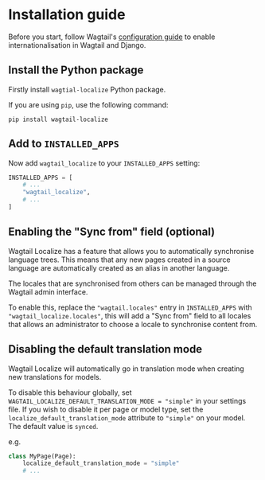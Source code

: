 # Installation guide

Before you start, follow Wagtail's [configuration guide](https://docs.wagtail.org/en/stable/advanced_topics/i18n.html#configuration)
to enable internationalisation in Wagtail and Django.

## Install the Python package

Firstly install `wagtial-localize` Python package.

If you are using `pip`, use the following command:

```shell
pip install wagtail-localize
```

## Add to `INSTALLED_APPS`

Now add `wagtail_localize` to your `INSTALLED_APPS` setting:

```python
INSTALLED_APPS = [
    # ...
    "wagtail_localize",
    # ...
]
```

## Enabling the "Sync from" field (optional)

Wagtail Localize has a feature that allows you to automatically synchronise language trees. This means that any new
pages created in a source language are automatically created as an alias in another language.

The locales that are synchronised from others can be managed through the Wagtail admin interface.

To enable this, replace the `"wagtail.locales"` entry in `INSTALLED_APPS` with `"wagtail_localize.locales"`, this
will add a "Sync from" field to all locales that allows an administrator to choose a locale to synchronise content from.

## Disabling the default translation mode

Wagtail Localize will automatically go in translation mode when creating new translations for models.

To disable this behaviour globally, set `WAGTAIL_LOCALIZE_DEFAULT_TRANSLATION_MODE = "simple"` in your settings file.
If you wish to disable it per page or model type, set the `localize_default_translation_mode` attribute to `"simple"`
on your model. The default value is `synced`.

e.g.

```python
class MyPage(Page):
    localize_default_translation_mode = "simple"
    # ...
```
